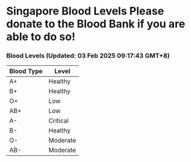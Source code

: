 Singapore Blood Levels
 Please donate to the Blood Bank if you are able to do so!
================================================================================================================================

### Blood Levels (Updated: 03 Feb 2025 09:17:43 GMT+8)
| Blood Type | Level     |
|------------|-----------|
| A+     | Healthy |
| B+     | Healthy |
| O+     | Low |
| AB+     | Low |
| A-     | Critical |
| B-     | Healthy |
| O-     | Moderate |
| AB-     | Moderate |
